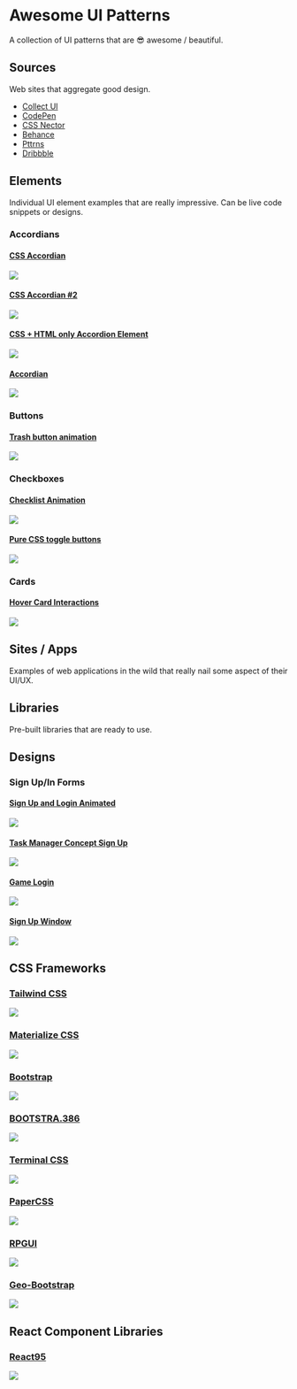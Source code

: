 # Awesome UI Patterns
A collection of UI patterns that are 😎 awesome / beautiful.

## Sources
Web sites that aggregate good design.

- [Collect UI](http://collectui.com/)
- [CodePen](https://codepen.io/)
- [CSS Nector](https://cssnectar.com/)
- [Behance](https://www.behance.net)
- [Pttrns](https://pttrns.com/)
- [Dribbble](https://dribbble.com/)

## Elements
Individual UI element examples that are really impressive. Can be live code snippets or designs.

### Accordians

#### [CSS Accordian](https://codepen.io/mxttsco/pen/EgAVjo)

![](images/accordians/accordian-gif.gif)

#### [CSS Accordian #2](https://codepen.io/villa7/pen/grPddp)

![](images/accordians/css-accordian-2.gif)

#### [CSS + HTML only Accordion Element](https://codepen.io/abergin/pen/ihlDf)

![](images/accordians/css-html-only-accordian-element.gif)

#### [Accordian](https://codepen.io/valaxin/pen/reQMXp)

![](images/accordians/accordian.gif)

### Buttons

#### [Trash button animation](https://codepen.io/aaroniker/pen/BaNzEWe)

![](images/buttons/trash-button-animation.gif)

### Checkboxes

#### [Checklist Animation](https://codepen.io/milanraring/pen/QWbqBGo)

![](images/checkboxes/checklist-animation.gif)

#### [Pure CSS toggle buttons](https://codepen.io/mallendeo/pen/eLIiG)

![](images/checkboxes/pure-css-toggle-buttons.gif)

### Cards

#### [Hover Card Interactions](https://codepen.io/hexagoncircle/pen/XWbWKwL)

![](images/cards/hover-card-interactions.gif)

## Sites / Apps
Examples of web applications in the wild that really nail some aspect of their UI/UX.

## Libraries
Pre-built libraries that are ready to use.

## Designs

### Sign Up/In Forms

#### [Sign Up and Login Animated](https://dribbble.com/shots/2311260-Day-1-Sign-Up-and-Login-Animated-Download-Template)

![](images/designs/sign-up-and-login-animated.gif)

#### [Task Manager Concept Sign Up](https://dribbble.com/shots/2878911-To-Do-App-Concept-Sign-Up)

![](images/designs/task-manager-concept-sign-up.png)

#### [Game Login](https://dribbble.com/shots/2358349-Daily-Shmaily-UI-1-Game-Login)

![](images/designs/game-login.png)

#### [Sign Up Window](https://dribbble.com/shots/2404873-Sign-Up-Window-Daily-UI-001)

![](images/designs/sign-up-window.png)

## CSS Frameworks

### [Tailwind CSS](https://www.youtube.com/watch?v=mCa0JXEwDEk)

![](images/libraries/tailwind-css.png)

### [Materialize CSS](https://materializecss.com/)

![](images/libraries/materialize-css.png)

### [Bootstrap](https://getbootstrap.com/)

![](images/libraries/bootstrap.png)

### [BOOTSTRA.386](https://github.com/kristopolous/BOOTSTRA.386)

![](images/libraries/bootstrap-386.png)

### [Terminal CSS](https://github.com/Gioni06/terminal.css)

![](images/libraries/terminal-css.png)

### [PaperCSS](https://github.com/papercss/papercss)

![](images/libraries/paper-css.png)

### [RPGUI](https://github.com/RonenNess/RPGUI)

![](images/libraries/rpgui.jpg)

### [Geo-Bootstrap](https://github.com/divshot/geo-bootstrap)

![](images/libraries/geo-bootstrap.png)

## React Component Libraries

### [React95](https://github.com/React95/React95)

![](images/libraries/react95.png)
